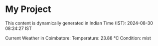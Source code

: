 # My Project

This content is dynamically generated in Indian Time (IST): 2024-08-30 08:24:27 IST


Current Weather in Coimbatore:
Temperature: 23.88 °C
Condition: mist
